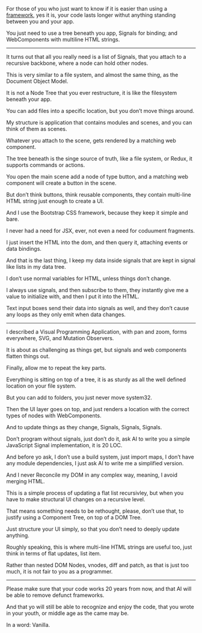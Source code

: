 For those of you who just want to know if it is easier than using a [framework][1],
yes it is, your code lasts longer withut anything standing between you and your app.

You just need to use a tree beneath you app,
Signals for binding; and WebComponents with multiline HTML strings.

---

It turns out that all you really need is a list of Signals,
that you attach to a recursive backbone, where a node can hold other nodes.

This is very similar to a file system, and almost the same thing,
as the Document Object Model.

It is not a Node Tree that you ever restructure,
it is like the filesystem beneath your app.

You can add files into a specific location,
but you don’t move things around.

My structure is application that contains modules and scenes,
and you can think of them as scenes.

Whatever you attach to the scene,
gets rendered by a matching web component.

The tree beneath is the singe source of truth,
like a file system, or Redux, it supports commands or actions.

You open the main scene add a node of type button,
and a matching web component will create a button in the scene.

But don’t think buttons, think reusable components,
they contain multi-line HTML string just enough to create a UI.

And I use the Bootstrap CSS framework,
because they keep it simple and bare.

I never had a need for JSX, ever,
not even a need for coduument fragments.

I just insert the HTML into the dom,
and then query it, attaching events or data bindings.

And that is the last thing,
I keep my data inside signals that are kept in signal like lists in my data tree.

I don’t use normal variables for HTML,
unless things don’t change.

I always use signals, and then subscribe to them,
they instantly give me a value to initialize with, and then I put it into the HTML.

Text input boxes send their data into signals as well,
and they don’t cause any loops as they only emit when data changes.

---

I described a Visual Programming Application, with pan and zoom,
forms everywhere, SVG, and Mutation Observers.

It is about as challenging as things get,
but signals and web components flatten things out.

Finally,
allow me to repeat the key parts.

Everything is sitting on top of a tree,
it is as sturdy as all the well defined location on your file system.

But you can add to folders,
you just never move system32.

Then the UI layer goes on top,
and just renders a location with the correct types of nodes with WebComponents.

And to update things as they change,
Signals, Signals, Signals.

Don’t program without signals, just don’t do it,
ask AI to write you a simple JavaScript Signal implementation, it is 20 LOC.

And before yo ask, I don’t use a build system, just import maps,
I don’t have any module dependencies, I just ask AI to write me a simplified version.

And I never Reconcile my DOM in any complex way, meaning,
I avoid merging HTML.

This is a simple process of updating a flat list recursivley,
but when you have to make structural UI changes on a recursive level.

That means something needs to be rethought,
please, don’t use that, to justify using a Component Tree, on top of a DOM Tree.

Just structure your UI simply,
so that you don’t need to deeply update anything.

Roughly speaking, this is where multi-line HTML strings are useful too,
just think in terms of flat updates, list item.

Rather than nested DOM Nodes, vnodes, diff and patch,
as that is just too much, it is not fair to you as a programmer.

---

Please make sure that your code works 20 years from now,
and that AI will be able to remove defunct frameworks.

And that yo will still be able to recognize and enjoy the code,
that you wrote in your youth, or middle age as the came may be.

In a word:
Vanilla.

[1]: https://gist.github.com/faustinoaq/b19da758fc45155a0b3b10d9f578c5ce
